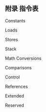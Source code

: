 附录 指令表 
---
Constants 

Loads


Stores 

Stack

Math
Conversions

Comparisons

Control

References

Extended 

Reserved

